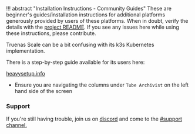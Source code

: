 !!! abstract "Installation Instructions - Community Guides"
    These are beginner's guides/installation instructions for additional platforms generously provided by users of these platforms. When in doubt, verify the details with the [project README](https://github.com/tubearchivist/tubearchivist#installing). If you see any issues here while using these instructions, please contribute. 

Truenas Scale can be a bit confusing with its k3s Kubernetes implementation. 

There is a step-by-step guide available for its users here:

[heavysetup.info](https://heavysetup.info/applications/tube-archivist/dataset/)

- Ensure you are navigating the columns under `Tube Archivist` on the left hand side of the screen

### Support

If you're still having trouble, join us on [discord](https://www.tubearchivist.com/discord) and come to the [#support channel.](https://discord.com/channels/920056098122248193/1006394050217246772)